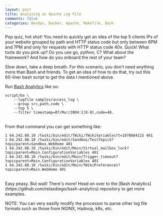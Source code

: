 ```yaml
---
layout: post
title: Analyzing an Apache Log File
comments: false
categories: DevOps, Docker, Apache, Makefile, Bash
---
```


Pop quiz, hot shot! You need to quickly get an idea of the top 5 clients IPs
of your website grouped by path and HTTP status code but only between 6PM and
7PM and only for requests with HTTP status code 40x. Quick! What tools do
you pick up? Do you use go, python, C? What about the framework? And how do
you onboard the rest of your team?

Slow down, take a deep breath. For this scenario, you don't need anything more
than Bash and friends. To get an idea of how to do that, try out this 60-liner
bash script to get the data I mentioned above.

Run [Bash Analytics](https://github.com/relaxdiego/bash-analytics) like so:

```
script/ba \
    --logfile samples/access_log \
    --group src,path,code \
    --top 5 \
    --filter timestamp=07/Mar/2004:1[8-9],code=40.
```

<br/>
From that command you can get something like:

```
1 64.242.88.10 /twiki/bin/edit/TWiki/TWikiVariables?t=1078684115 401
1 64.242.88.10 /twiki/bin/edit/Sandbox/TestTopic5?topicparent=Sandbox.WebHome 401
1 64.242.88.10 /twiki/bin/edit/Main/Virtual_mailbox_lock?topicparent=Main.ConfigurationVariables 401
1 64.242.88.10 /twiki/bin/edit/Main/Trigger_timeout?topicparent=Main.ConfigurationVariables 401
1 64.242.88.10 /twiki/bin/edit/Main/TWikiPreferences?topicparent=Main.WebHome 401
```

<br/>
Easy peasy. But wait! There's more! Head on over to the 
[Bash Analytics](https://github.com/relaxdiego/bash-analytics) repository
to get more examples.


NOTE: You can very easilly modify the processor to parse other log file formats
such as those from NGINX, Hadoop, k8s, etc.
